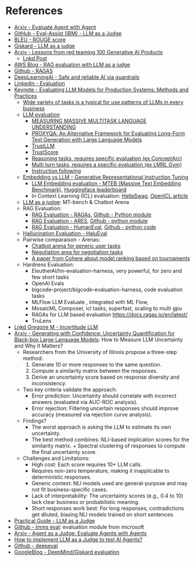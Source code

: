 # References

- [Arxiv - Evaluate Agent with Agent](https://arxiv.org/pdf/2410.10934)
- [GitHub - Eval-Assist (IBM) - LLM as a Judge](https://github.com/IBM/eval-assist)
- [BLEU - ROUGE score](https://clementbm.github.io/theory/2021/12/23/rouge-bleu-scores.html)
- [Giskard - LLM as a judge](https://www.giskard.ai/knowledge/how-to-implement-llm-as-a-judge-to-test-ai-agents-part-1?utm_content=buffer3aded&utm_medium=social&utm_source=linkedin.com&utm_campaign=buffer)
- [Arxiv - Lessons from red teaming 100 Generative AI Products](https://arxiv.org/abs/2501.07238)
  - [Lnkd Post](https://www.linkedin.com/posts/gregoire-martinon_comment-assurer-la-s%C3%A9curit%C3%A9-des-syst%C3%A8mes-activity-7297155346706427904-dRn7?utm_source=share&utm_medium=member_desktop&rcm=ACoAABY4zkYBTs23buQ5AEQ-XagrOSQPiyJTUNs)
- [AWS Blog - RAG evaluation with LLM as a judge](https://aws.amazon.com/fr/blogs/aws/new-rag-evaluation-and-llm-as-a-judge-capabilities-in-amazon-bedrock/)
- [Github - RAGAS](https://github.com/explodinggradients/ragas)
- [DeepLearningAI - Safe and reliable AI via guardrails](https://learn.deeplearning.ai/courses/safe-and-reliable-ai-via-guardrails/lesson/3/what-are-guardrails)
- [Linkedin - Evaluation](https://www.linkedin.com/posts/techsachinkumar_evaluating-and-aligning-code-generation-llms-activity-7271856819545772033-bVc9/?utm_source=share&utm_medium=member_ios)
- [Keynote - Evaluating LLM Models for Production Systems: Methods and Practices](https://media.licdn.com/dms/document/media/v2/D561FAQF1A-DYl_O1kg/feedshare-document-pdf-analyzed/B56ZQ6Pet6GoAc-/0/1736143936684?e=1738195200&v=beta&t=kO2wNqbtAgPT2jvHrvunLTt_n4jSNQowaMKaiGnLcVo)
  - [Wide variety of tasks is a typical for use patterns of LLMs in every business](https://aclanthology.org/2022.emnlp-main.340.pdf)
  - [LLM evaluation]()
    - [MEASURING MASSIVE MULTITASK LANGUAGE UNDERSTANDING](https://arxiv.org/pdf/2009.03300)
    - [PROXYQA: An Alternative Framework for Evaluating Long-Form Text Generation with Large Language Models](https://arxiv.org/pdf/2401.15042)
    - [TrustLLM](https://arxiv.org/pdf/2401.05561)
    - [TrustScore](https://arxiv.org/pdf/2402.12545)
    - [Reasoning tasks, requires specific evaluation (ex ConceptArc)](https://arxiv.org/abs/2311.09247)
    - [Multi turn tasks, requires a specific evaluation (ex LMRL Gym)](https://arxiv.org/abs/2311.18232)
    - [Instruction following](https://arxiv.org/pdf/2310.07641.pdf)
  - [Embedding vs LLM - Generative Representational Instruction Tuning](https://arxiv.org/pdf/2402.09906)
    - [LLM Embedding evaluation - MTEB (Massive Text Embedding Benchmark)](https://arxiv.org/pdf/2210.07316), [Huggingface leaderboard](https://huggingface.co/spaces/mteb/leaderboard)
    - In Context Learning (ICL) evaluation: [HellaSwag](https://rowanzellers.com/hellaswag/), [OpenICL article](https://arxiv.org/pdf/2303.02913)
  - [LLM as a judge](https://arxiv.org/pdf/2306.05685): MT-bench & Chatbot Arena
  - RAG Evaluation:
    - [RAG Evaluation - RAGAs](https://arxiv.org/abs/2309.15217), [Github - Python module](https://docs.ragas.io/en/stable/)
    - [RAG Evaluation - ARES](https://arxiv.org/pdf/2311.09476), [Github - python module](https://github.com/stanford-futuredata/ARES)
    - [RAG Evaluation - HumanEval](https://arxiv.org/pdf/2107.03374), [Github - python code](https://github.com/openai/human-eval)
  - [Hallucination Evaluation - HaluEval](https://aclanthology.org/2023.emnlp-main.397.pdf)
  - Pairwise comparaison - Arenas: 
    - [Chatbot arena for generic user tasks](https://chat.lmsys.org/)
    - [Negotiation area for negotiation tasks](https://arxiv.org/pdf/2402.05863.pdf)
    - [A paper from Cohere about model ranking based on tournaments](https://arxiv.org/pdf/2311.17295.pdf)
  - Hardness Evaluation:
    - EleutherAI/lm-evaluation-harness, very powerful, for zero and few short tasks
    - OpenAI Evals
    - bigcode-project/bigcode-evaluation-harness, code evaluation tasks
    - MLFlow LLM Evaluate , integrated with ML Flow,
    - MosaicML Composer, icl tasks, superfast, scaling to multi gpu
    - RAGAs for LLM based evaluation https://docs.ragas.io/en/latest/
    - TruLens
- [Lnkd Gregoire M - Incertitude LLM](https://www.linkedin.com/posts/gregoire-martinon_comment-mesurer-lincertitude-des-llms-activity-7272150576518377472-EBlT/?utm_source=share&utm_medium=member_ios)
- [Arxiv - Generating with Confidence: Uncertainty Quantification for Black-box Large Language Models](https://arxiv.org/pdf/2305.19187): How to Measure LLM Uncertainty and Why It Matters?
  - Researchers from the University of Illinois propose a three-step method:
    1. Generate 10 or more responses to the same question.
    2. Compute a similarity matrix between the responses.
    3. Derive an uncertainty score based on response diversity and inconsistency.
  - Two key criteria validate the approach:
    - Error prediction: Uncertainty should correlate with incorrect answers (evaluated via AUC-ROC analysis).
    - Error rejection: Filtering uncertain responses should improve accuracy (measured via rejection curve analysis).
  - Findings?
    - The worst approach is asking the LLM to estimate its own uncertainty.
    - The best method combines: NLI-based implication scores for the similarity matrix. + Spectral clustering of responses to compute the final uncertainty score.
  - Challenges and Limitations:
    - High cost: Each score requires 10+ LLM calls.
    - Requires non-zero temperature, making it inapplicable to deterministic responses.
    - Generic context: NLI models used are general-purpose and may not fit business-specific cases.
    - Lack of interpretability: The uncertainty scores (e.g., 0.4 to 10) lack clear business or probabilistic meaning.
    - Short responses work best: For long responses, contradictions get diluted, biasing NLI models trained on short sentences.
- [Practical Guide - LLM as a Judge](https://media.licdn.com/dms/document/media/v2/D561FAQGDS007DinjBw/feedshare-document-pdf-analyzed/feedshare-document-pdf-analyzed/0/1733838335869?e=1738195200&v=beta&t=0x3wvxWPFBxOkAm2HuNk13grh7CH5fXeo1AVAhB0f4w)
- [Github - lmms eval](https://github.com/EvolvingLMMs-Lab/lmms-eval): evaluation module from microsoft
- [Arxiv - Agent as a Judge: Evaluate Agents with Agents](https://arxiv.org/pdf/2410.10934)
- [How to implement LLM as a Judge to test AI Agents?](https://www.giskard.ai/knowledge/how-to-implement-llm-as-a-judge-to-test-ai-agents-part-1?utm_content=buffer3aded&utm_medium=social&utm_source=linkedin.com&utm_campaign=buffer)
- [Github - deepeval](https://github.com/confident-ai/deepeval)
- [GoogleBlog - DeepMind/Giskard evaluation](https://opensource.googleblog.com/2025/05/announcing-lmeval-an-open-ource-framework-cross-model-evaluation.html?utm_content=bufferbbe58&utm_medium=social&utm_source=linkedin.com&utm_campaign=buffer)
